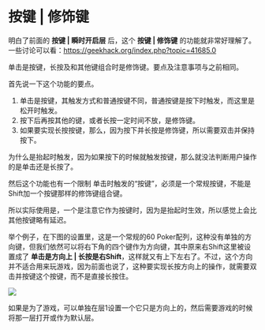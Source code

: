 # 按键 | 修饰键

明白了前面的 **按键 | 瞬时开启层** 后，这个 **按键 | 修饰键** 的功能就非常好理解了。  
一些讨论可以看：https://geekhack.org/index.php?topic=41685.0

单击是按键，长按及和其他键组合时是修饰键。要点及注意事项与之前相同。

首先说一下这个功能的要点。
  1. 单击是按键，其触发方式和普通按键不同，普通按键是按下时触发，而这里是松开时触发。
  2. 按下后再按其他的键，或者长按一定时间不放，是修饰键。
  3. 如果要实现长按按键，那么，因为按下并长按是修饰键，所以需要双击并保持按下。

为什么是抬起时触发，因为如果按下的时候就触发按键，那么就没法判断用户操作的是单击还是长按了。

然后这个功能也有一个限制
  单击时触发的“按键”，必须是一个常规按键，不能是Shift加一个按键那样的修饰键组合键。  
  
所以实际使用是，一个是注意它作为按键时，因为是抬起时生效，所以感觉上会比其他按键略有延迟。

举个例子，在下图的设置里，这是一个常规的60 Poker配列，这种没有单独的方向键，但我们依然可以将右下角的四个键作为方向键，其中原来右Shift这里被设置成了 **单击是方向上 | 长按是右Shift**，这样就又有上下左右了。不过，这个方向并不适合用来玩游戏，因为前面也说了，这种要实现长按方向上的操作，就需要双击并按键这个按键，而不是直接长按住。 

<div style="width: 660px">

![](/assets/mods-tap-key-01.png?500)
</div>

如果是为了游戏，可以单独在层1设置一个它只是方向上的，然后需要游戏的时候将那一层打开或作为默认层。
